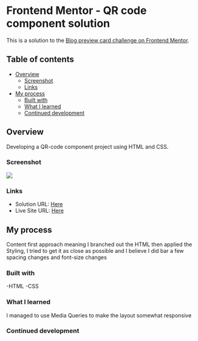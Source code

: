 # Frontend Mentor - QR code component solution

This is a solution to the [Blog preview card challenge on Frontend Mentor](https://www.frontendmentor.io/challenges/blog-preview-card-ckPaj01IcS).

## Table of contents

- [Overview](#overview)
  - [Screenshot](#screenshot)
  - [Links](#links)
- [My process](#my-process)
  - [Built with](#built-with)
  - [What I learned](#what-i-learned)
  - [Continued development](#continued-development)

## Overview

Developing a QR-code component project using HTML and CSS.

### Screenshot

![](/images/desktop.png)

### Links

- Solution URL: [Here](https://github.com/TheWraithDev/Blog-Preview-Card)
- Live Site URL: [Here](https://thewraithdev.github.io/Blog-Preview-Card/)

## My process

Content first approach meaning I branched out the HTML then applied the Styling, I tried to get it as close as possible and I believe I did bar a few spacing changes and font-size changes

### Built with

-HTML
-CSS

### What I learned

I managed to use Media Queries to make the layout somewhat responsive

### Continued development
